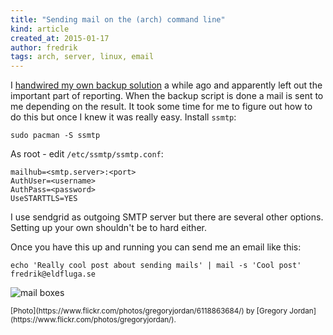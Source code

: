```yaml
---
title: "Sending mail on the (arch) command line"
kind: article
created_at: 2015-01-17
author: fredrik
tags: arch, server, linux, email
---
```


I [handwired my own backup solution](/2013/12/simple_backups.html) a while ago and apparently left out the important part of reporting. When the backup script is done a mail is sent to me depending on the result. It took some time for me to figure out how to do this but once I knew it was really easy. Install `ssmtp`:

    sudo pacman -S ssmtp

As root - edit `/etc/ssmtp/ssmtp.conf`:

    mailhub=<smtp.server>:<port>
    AuthUser=<username>
    AuthPass=<password>
    UseSTARTTLS=YES

I use sendgrid as outgoing SMTP server but there are several other options. Setting up your own shouldn't be to hard either.

Once you have this up and running you can send me an email like this:

    echo 'Really cool post about sending mails' | mail -s 'Cool post' fredrik@eldfluga.se

![mail boxes](https://farm7.staticflickr.com/6200/6118863684_32120222a4_b.jpg)

<small>
[Photo](https://www.flickr.com/photos/gregoryjordan/6118863684/) by [Gregory Jordan](https://www.flickr.com/photos/gregoryjordan/).
